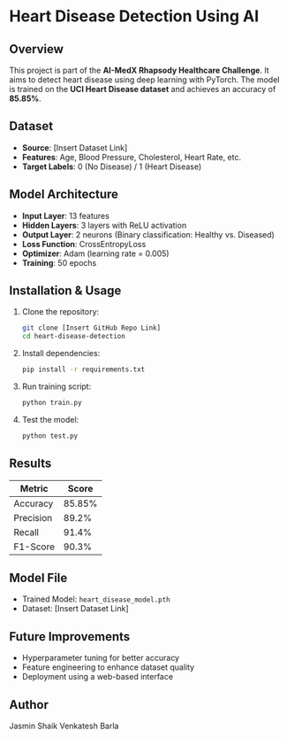 # Heart Disease Detection Using AI

## Overview
This project is part of the **AI-MedX Rhapsody Healthcare Challenge**. It aims to detect heart disease using deep learning with PyTorch. The model is trained on the **UCI Heart Disease dataset** and achieves an accuracy of **85.85%**.

## Dataset
- **Source**: [Insert Dataset Link]
- **Features**: Age, Blood Pressure, Cholesterol, Heart Rate, etc.
- **Target Labels**: 0 (No Disease) / 1 (Heart Disease)

## Model Architecture
- **Input Layer**: 13 features
- **Hidden Layers**: 3 layers with ReLU activation
- **Output Layer**: 2 neurons (Binary classification: Healthy vs. Diseased)
- **Loss Function**: CrossEntropyLoss
- **Optimizer**: Adam (learning rate = 0.005)
- **Training**: 50 epochs

## Installation & Usage
1. Clone the repository:
   ```bash
   git clone [Insert GitHub Repo Link]
   cd heart-disease-detection
   ```
2. Install dependencies:
   ```bash
   pip install -r requirements.txt
   ```
3. Run training script:
   ```bash
   python train.py
   ```
4. Test the model:
   ```bash
   python test.py
   ```

## Results
| Metric     | Score  |
|------------|--------|
| Accuracy   | 85.85% |
| Precision  | 89.2%  |
| Recall     | 91.4%  |
| F1-Score   | 90.3%  |

## Model File
- Trained Model: `heart_disease_model.pth`
- Dataset: [Insert Dataset Link]

## Future Improvements
- Hyperparameter tuning for better accuracy
- Feature engineering to enhance dataset quality
- Deployment using a web-based interface

## Author
Jasmin Shaik
Venkatesh Barla
